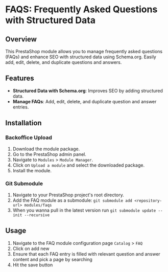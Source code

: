 # FAQS: Frequently Asked Questions with Structured Data

## Overview
This PrestaShop module allows you to manage frequently asked questions (FAQs) and enhance SEO with structured data using Schema.org. Easily add, edit, delete, and duplicate questions and answers.

## Features
- **Structured Data with Schema.org**: Improves SEO by adding structured data.
- **Manage FAQs**: Add, edit, delete, and duplicate question and answer entries.

## Installation

### Backoffice Upload
1. Download the module package.
2. Go to the PrestaShop admin panel.
3. Navigate to `Modules` > `Module Manager`.
4. Click on `Upload a module` and select the downloaded package.
5. Install the module.

### Git Submodule
1. Navigate to your PrestaShop project's root directory.
2. Add the FAQ module as a submodule: `git submodule add <repository-url> modules/faqs`
3. When you wanna pull in the latest version run `git submodule update --init --recursive`

## Usage
1. Navigate to the FAQ module configuration page `Catalog` > `FAQ`
2. Click on add new
3. Ensure that each FAQ entry is filled with relevant question and answer content and pick a page by searching
4. Hit the save button
